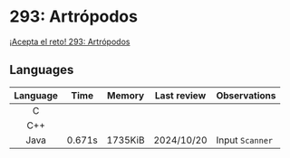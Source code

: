 # 293: Artrópodos

[¡Acepta el reto! 293: Artrópodos](https://aceptaelreto.com/problem/statement.php?id=293)

## Languages

| Language | Time   | Memory  | Last review | Observations    |
| :------: | :----: | :-----: | :---------: | :-------------- |
| C        | | | | |
| C++      | | | | |
| Java     | 0.671s | 1735KiB | 2024/10/20  | Input `Scanner` |
